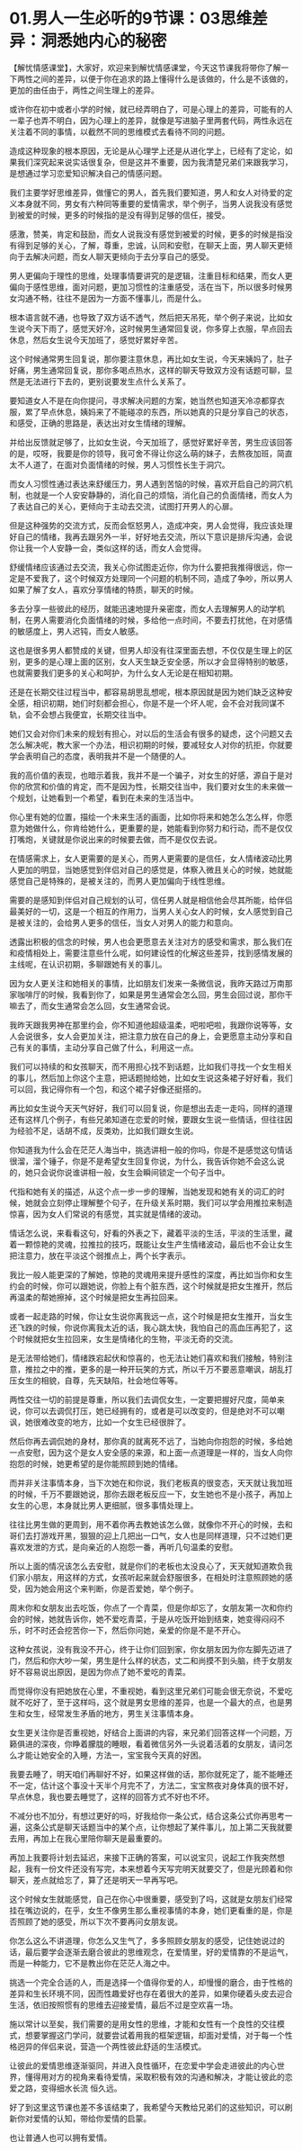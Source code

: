 # 01.男人一生必听的9节课：03思维差异：洞悉她内心的秘密

【解忧情感课堂】，大家好，欢迎来到解忧情感课堂，今天这节课我将带你了解一下两性之间的差异，以便于你在追求的路上懂得什么是该做的，什么是不该做的，更加的由任由于，两性之间生理上的差异。

或许你在初中或者小学的时候，就已经弄明白了，可是心理上的差异，可能有的人一辈子也弄不明白，因为心理上的差异，就像是写进脑子里两套代码，两性永远在关注着不同的事情，以截然不同的思维模式去看待不同的问题。

造成这种现象的根本原因，无论是从心理学上还是从进化学上，已经有了定论，如果我们深究起来说实话很复杂，但是这并不重要，因为我清楚兄弟们来跟我学习，是想通过学习恋爱知识解决自己的情感问题。

我们主要学好思维差异，做懂它的男人，首先我们要知道，男人和女人对待爱的定义本身就不同，男女有六种同等重要的爱情需求，举个例子，当男人说我没有感觉到被爱的时候，更多的时候指的是没有得到足够的信任，接受。

感激，赞美，肯定和鼓励，而女人说我没有感觉到被爱的时候，更多的时候是指没有得到足够的关心，了解，尊重，忠诚，认同和安慰，在聊天上面，男人聊天更倾向于去解决问题，而女人聊天更倾向于去分享自己的感受。

男人更偏向于理性的思维，处理事情要讲究的是逻辑，注重目标和结果，而女人更偏向于感性思维，面对问题，更加习惯性的注重感受，活在当下，所以很多时候男女沟通不畅，往往不是因为一方面不懂事儿，而是什么。

根本语言就不通，也导致了双方话不透气，然后把天吊死，举个例子来说，比如女生说今天下雨了，感觉天好冷，这时候男生通常回复说，你多穿上衣服，早点回去休息，然后女生说今天加班了，感觉好累好辛苦。

这个时候通常男生回复说，那你要注意休息，再比如女生说，今天来姨妈了，肚子好痛，男生通常回复说，那你多喝点热水，这样的聊天导致双方没有话题可聊，显然是无法进行下去的，更别说要发生点什么关系了。

要知道女人不是在向你提问，寻求解决问题的方案，她当然也知道天冷凉都穿衣服，累了早点休息，姨妈来了不能碰凉的东西，所以她真的只是分享自己的状态，和感受，正确的思路是，表达出对女生情绪的理解。

并给出反馈就足够了，比如女生说，今天加班了，感觉好累好辛苦，男生应该回答的是，哎呀，我要是你的领导，我可舍不得让你这么萌的妹子，去熬夜加班，简直太不人道了，在面对负面情绪的时候，男人习惯性长生于洞穴。

而女人习惯性通过表达来舒缓压力，男人遇到苦恼的时候，喜欢开启自己的洞穴机制，也就是一个人安安静静的，消化自己的烦恼，消化自己的负面情绪，而女人为了表达自己的关心，更倾向于主动去交流，试图打开男人的心扉。

但是这种强势的交流方式，反而会怄怒男人，造成冲突，男人会觉得，我应该处理好自己的情绪，我再去跟另外一半，好好地去交流，所以下意识是排斥沟通，会说你让我一个人安静一会，类似这样的话，而女人会觉得。

舒缓情绪应该通过去交流，我关心你试图走近你，你为什么要把我推得很远，你一定是不爱我了，这个时候双方处理同一个问题的机制不同，造成了争吵，所以男人如果了解了女人，喜欢分享情绪的特质，聊天的时候。

多去分享一些彼此的经历，就能迅速地提升亲密度，而女人去理解男人的动学机制，在男人需要消化负面情绪的时候，多给他一点时间，不要去打扰他，在对感情的敏感度上，男人迟钝，而女人敏感。

这也是很多男人都赞成的关键，但男人却没有往深里面去想，不仅仅是生理上的区别，更多的是心理上面的区别，女人天生缺乏安全感，所以才会显得特别的敏感，也就需要我们更多的关心和呵护，为什么女人无论是在相知初期。

还是在长期交往过程当中，都容易胡思乱想呢，根本原因就是因为她们缺乏这种安全感，相识初期，她们时刻都会担心，你是不是一个坏人呢，会不会对我同谋不轨，会不会想占我便宜，长期交往当中。

她们又会对你们未来的规划有担心，对以后的生活会有很多的疑虑，这个问题又去怎么解决呢，教大家一个办法，相识初期的时候，要减轻女人对你的抗拒，你就要学会表明自己的态度，表明我并不是一个随便的人。

我的高价值的表现，也暗示着我，我并不是一个骗子，对女生的好感，源自于是对你的欣赏和价值的肯定，而不是因为性，长期交往当中，我们要对女生的未来做一个规划，让她看到一个希望，看到在未来的生活当中。

你心里有她的位置，描绘一个未来生活的画面，比如你将来和她怎么怎么样，你愿意为她做什么，你肯给她什么，更重要的是，她能看到你努力和行动，而不是仅仅打嘴炮，关键就是你说出来的时候要去做，而不是仅仅去说。

在情感需求上，女人更需要的是关心，而男人更需要的是信任，女人情绪波动比男人更加的明显，当她感觉到伴侣对自己的感觉是，体察入微且关心的时候，她就能感觉自己是特殊的，是被关注的，而男人更加偏向于线性思维。

需要的是感知到伴侣对自己规划的认可，信任男人就是相信他会尽其所能，给伴侣最美好的一切，这是一个相互的作用力，当男人关心女人的时候，女人感觉到自己是被关注的，会给男人更多的信任，当女人对男人的能力和意向。

透露出积极的信念的时候，男人也会更愿意去关注对方的感受和需求，那么我们在和疫情相处上，需要注意些什么呢，如何建设性的化解这些差异，找到感情发展的主线呢，在认识初期，多聊跟她有关的事儿。

因为女人更关注和她相关的事情，比如朋友们发来一条微信说，我昨天路过万南那家咖啡厅的时候，我看到你了，如果是男生通常会怎么回，男生会回过说，那你干嘛去了，而女生通常会怎么回，女生通常会说。

我昨天跟我男神在那里约会，你不知道他超级温柔，吧啦吧啦，我跟你说等等，女人会说很多，女人会更加关注，把注意力放在自己的身上，会更愿意主动分享和自己有关的事情，主动分享自己做了什么，利用这一点。

我们可以持续的和女孩聊天，而不用担心找不到话题，比如我们寻找一个女生相关的事儿，然后加上你这个主意，把话题抛给她，比如女生说这条裙子好好看，我们可以回，我记得你有一个包，和这个裙子好像还挺搭的。

再比如女生说今天天气好好，我们可以回复说，你是想出去走一走吗，同样的道理还有这样几个例子，有些兄弟知道在恋爱的时候，要跟女生说一些情话，但往往因为经验不足，话胡不成，反类劝，比如我们跟女生说。

你知道我为什么会在茫茫人海当中，挑选讲相一般的你吗，你是不是感觉这句情话很溜，溜个锤子，你是不是希望女生回复你说，为什么，我告诉你她不会这么说的，她只会说你说谁讲相一般，女生会瞬间锁定一个句子当中。

代指和她有关的描述，从这个点一步一步的理解，当她发现和她有关的词汇的时候，她就会立刻停止理解整个句子，在升级关系时期，我们可以学会用推拉来制造惊喜，因为女人们常说的有感觉，其实就是情绪的波动。

情话怎么说，来看看这句，好看的外表之下，藏着平淡的生活，平淡的生活里，藏着一颗惊艳的灵魂，拉推拉的技巧，既能让女生产生情绪波动，最后也不会让女生把注意力，放在平淡这个弱推点上，两个长字表示。

我比一般人能更深的了解她，惊艳的灵魂用来提升感性的深度，再比如当你和女生约会的时候，你可以跟她说，你脸上有个脏东西，这个时候就是把女生推开，然后再温柔的帮她擦掉，这个时候是把女生再拉回来。

或者一起走路的时候，你让女生说你离我远一点，这个时候是把女生推开，当女生还飞跌的时候，你说你离我太近的话，我心跳太快，我怕自己的高血压再犯了，这个时候就把女生拉回来，女生是情绪化的生物，平淡无奇的交流。

是无法带给她们，情绪跌宕起伏和惊喜的，也无法让她们喜欢和我们接触，特别注意，推拉之中的推，更多的是一种开玩笑的方式，所以千万不要恶意嘲讽，胡乱打压女生的相貌，自尊，先天缺陷，社会地位等等。

两性交往一切的前提是尊重，所以我们去调侃女生，一定要把握好尺度，简单来说，你可以去调侃打压，她已经拥有的，或者是可以改变的，但是绝对不可以嘲讽，她很难改变的地方，比如一个女生已经很胖了。

然后你再去调侃她的身材，那你真的就离死不远了，当她向你抱怨的时候，多给她一点安慰，因为这个是女人安全感的来源，和上面一点道理是一样的，当女人向你抱怨的时候，她更希望的是你能照顾到她的情绪。

而并非关注事情本身，当下次她在和你说，我们老板真的很变态，天天就让我加班的时候，千万不要跟她说，那你去跟老板反应一下，女生她也不是小孩子，再加上女生的心思，本身就比男人更细腻，很多事情处理上。

往往比男生做的更周到，用不着你再去教她该怎么做，就像你不开心的时候，去和哥们去打游戏开黑，狠狠的迎上几把出一口气，女人也是同样道理，只不过她们更喜欢发泄的方式，是向亲近的人抱怨一番，再听几句温柔的安慰。

所以上面的情况该怎么去安慰，就是你们的老板也太没良心了，天天就知道欺负我们家小朋友，用这样的方式，女孩听起来就会舒服很多，在相处时注意照顾她的感受，因为她会用这个来判断，你是否爱她，举个例子。

周末你和女朋友出去吃饭，你点了一个青菜，但是你却忘了，女朋友第一次和你约会的时候，她就告诉你，她不爱吃青菜，于是从吃饭开始到结束，她变得闷闷不乐，时不时还会挖苦你一下，然后你问她，亲爱的你是不是不开心。

这种女孩说，没有我没不开心，终于让你们回到家，你女朋友因为你左脚先迈进了门，然后和你大吵一架，男生是什么样的状态，丈二和尚摸不到头脑，终于女朋友好不容易说出原因，是因为你点了她不爱吃的青菜。

而觉得你没有把她放在心里，不重视她，看到这里兄弟们可能会很无奈说，不爱吃就不吃好了，至于这样吗，这个就是男女思维的差异，也是一个最大的点，也是男生和女生，经常发生矛盾的地方，男生关注事情本身。

女生更关注你是否重视她，好结合上面讲的内容，来兄弟们回答这样一个问题，万籁俱进的深夜，你睁着朦胧的睡眼，看着微信另外一头说着活着的女朋友，请问怎么才能让她安全的入睡，方法一，宝宝我今天真的好困。

我要去睡了，明天咱们再聊好不好，如果这样做的话，那你就死定了，能不能睡还不一定，估计这个事没十天半个月完不了，方法二，宝宝熬夜对身体真的很不好，早点休息，我也要去睡觉了，这样的回答方式不好也不坏。

不减分也不加分，有想过更好的吗，好我给你一条公式，结合这条公式你再思考一遍，这条公式是聊天话题当中的某个点，让你想起了某件事儿，加上第二天我就要去用，再加上在我心里陪你聊天是最重要的。

再加上我要将计划去延迟，来接下正确的答案，可以说宝贝，说起工作我突然想起，我有一份文件还没有写完，本来想着今天写完明天就要交了，但是光顾着和你聊天，差点就给忘了，算了还是明天一早再写吧。

这个时候女生就能感觉，自己在你心中很重要，感受到了吗，这就是女朋友们经常挂在嘴边说的，在乎，女生不像男生那么重视事情的本身，她们更看重的是，你是否照顾了她的感受，所以下次不要再问女朋友说。

你怎么这么不讲道理，你怎么又生气了，多多照顾女朋友的感受，记住她说过的话，最后要学会逐渐去磨合彼此的思维观念，在爱情里，好的爱情靠的不是运气，而是一种能力，它不是教出你在茫茫人海之中。

挑选一个完全合适的人，而是选择一个值得你爱的人，却慢慢的磨合，由于性格的差异和生长环境不同，因而性趣爱好也存在着很大的差异，如果你硬着头皮去迎合生活，依旧按照惯有的思维去迎接爱情，最后不过是空欢喜一场。

施以常计以至矣，我们需要的是用女性的思维，才能和女性有一个良性的交往模式，想要掌握这门学问，就要尝试着用我的框架逻辑，却面对爱情，对于每一个性格迥异的伴侣来说，营造一个两性彼此舒适的生活模式。

让彼此的爱情思维逐渐驱同，并进入良性循环，在恋爱中学会走进彼此的内心世界，懂得用对方的视角来看待爱情，采取积极有效的沟通和解决，才能让彼此的恋爱之路，变得细水长流 恒久远。

好了到这里这节课也差不多该结束了，我希望今天教给兄弟们的这些知识，可以刷新你对爱情的认知，带给你爱情的启蒙。

也让普通人也可以拥有爱情。